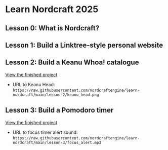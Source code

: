 # Learn Nordcraft 2025

## Lesson 0: What is Nordcraft?

## Lesson 1: Build a Linktree-style personal website

## Lesson 2: Build a Keanu Whoa! catalogue

[View the finished project](https://whoa.toddle.site/)

- URL to Keanu Head: `https://raw.githubusercontent.com/nordcraftengine/learn-nordcraft/main/lesson-2/keanu_head.png`

## Lesson 3: Build a Pomodoro timer

[View the finished project](https://focustimer.toddle.site/)

- URL to focus timer alert sound: `https://raw.githubusercontent.com/nordcraftengine/learn-nordcraft/main/lesson-3/focus_alert.mp3`
